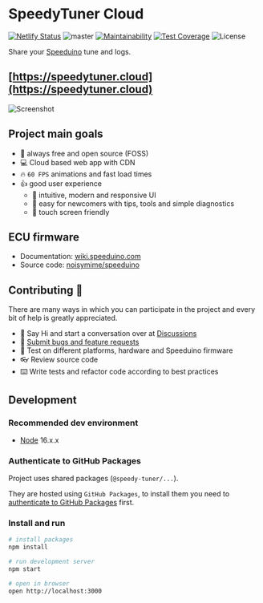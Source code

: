 # SpeedyTuner Cloud

[![Netlify Status](https://api.netlify.com/api/v1/badges/83204fc5-98b8-483c-ac69-acaa656ba9ee/deploy-status)](https://app.netlify.com/sites/speedytuner/deploys) ![master](https://github.com/speedy-tuner/speedy-tuner-cloud/actions/workflows/lint.js.yml/badge.svg?branch=master)
[![Maintainability](https://api.codeclimate.com/v1/badges/d810354c0bca64ec9316/maintainability)](https://codeclimate.com/github/speedy-tuner/speedy-tuner-cloud/maintainability)
[![Test Coverage](https://api.codeclimate.com/v1/badges/d810354c0bca64ec9316/test_coverage)](https://codeclimate.com/github/speedy-tuner/speedy-tuner-cloud/test_coverage)
![License](https://img.shields.io/github/license/speedy-tuner/speedy-tuner-cloud)

Share your [Speeduino](https://speeduino.com/) tune and logs.

## [https://speedytuner.cloud](https://speedytuner.cloud)

![Screenshot](https://speedytuner.cloud/img/screen.png)

## Project main goals

- 🚀 always free and open source (FOSS)
- 💻 Cloud based web app with CDN
- 🔥 `60 FPS` animations and fast load times
- 👍 good user experience
  - 💎 intuitive, modern and responsive UI
  - 👶 easy for newcomers with tips, tools and simple diagnostics
  - 📱 touch screen friendly

## ECU firmware

- Documentation: [wiki.speeduino.com](https://wiki.speeduino.com/)
- Source code: [noisymime/speeduino](https://github.com/noisymime/speeduino)

## Contributing 🤝

There are many ways in which you can participate in the project and every bit of help is greatly appreciated.

- 👋 Say Hi and start a conversation over at [Discussions](https://github.com/karniv00l/speedy-tuner/discussions)
- 🐞 [Submit bugs and feature requests](https://github.com/karniv00l/speedy-tuner/issues)
- 🧪 Test on different platforms, hardware and Speeduino firmware
- 👓 Review source code
- ⌨️ Write tests and refactor code according to best practices

## Development

### Recommended dev environment

- [Node](https://nodejs.org/) 16.x.x

### Authenticate to GitHub Packages

Project uses shared packages (`@speedy-tuner/...`).

They are hosted using `GitHub Packages`, to install them you need to [authenticate to GitHub Packages](https://docs.github.com/en/packages/working-with-a-github-packages-registry/working-with-the-npm-registry#authenticating-to-github-packages) first.

### Install and run

```bash
# install packages
npm install

# run development server
npm start

# open in browser
open http://localhost:3000
```
